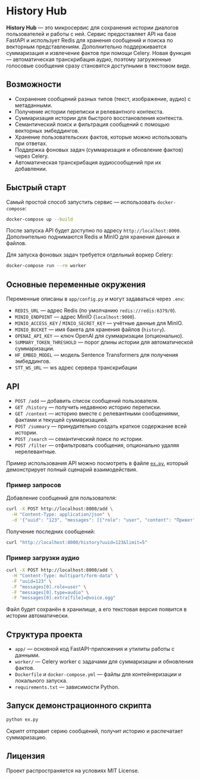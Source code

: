 # History Hub

**History Hub** — это микросервис для сохранения истории диалогов пользователей и работы с ней. Сервис предоставляет API на базе FastAPI и использует Redis для хранения сообщений и поиска по векторным представлениям. Дополнительно поддерживается суммаризация и извлечение фактов при помощи Celery.
 Новая функция — автоматическая транскрибация аудио, поэтому загруженные голосовые сообщения сразу становятся доступными в текстовом виде.
## Возможности

- Сохранение сообщений разных типов (текст, изображение, аудио) с метаданными.
- Получение истории переписки и релевантного контекста.
- Суммаризация истории для быстрого восстановления контекста.
- Семантический поиск и фильтрация сообщений с помощью векторных эмбеддингов.
- Хранение пользовательских фактов, которые можно использовать при ответах.
- Поддержка фоновых задач (суммаризация и обновление фактов) через Celery.
- Автоматическая транскрибация аудиосообщений при их добавлении.

## Быстрый старт

Самый простой способ запустить сервис — использовать `docker-compose`:

```bash
docker-compose up --build
```

После запуска API будет доступно по адресу `http://localhost:8000`. Дополнительно поднимаются Redis и MinIO для хранения данных и файлов.

Для запуска фоновых задач требуется отдельный воркер Celery:

```bash
docker-compose run --rm worker
```

## Основные переменные окружения

Переменные описаны в `app/config.py` и могут задаваться через `.env`:

- `REDIS_URL` — адрес Redis (по умолчанию `redis://redis:6379/0`).
- `MINIO_ENDPOINT` — адрес MinIO (`localhost:9000`).
- `MINIO_ACCESS_KEY` / `MINIO_SECRET_KEY` — учётные данные для MinIO.
- `MINIO_BUCKET` — имя бакета для хранения файлов (`history`).
- `OPENAI_API_KEY` — ключ OpenAI для суммаризации (опционально).
- `SUMMARY_TOKEN_THRESHOLD` — порог длины истории для автоматической суммаризации.
- `HF_EMBED_MODEL` — модель Sentence Transformers для получения эмбеддингов.
- `STT_WS_URL` — ws адрес сервера транскрибации

## API

- `POST /add` — добавить список сообщений пользователя.
- `GET /history` — получить недавнюю историю переписки.
- `GET /context` — историю вместе с релевантными сообщениями, фактами и текущей суммаризацией.
- `POST /summary` — принудительно создать краткое содержание всей истории.
- `POST /search` — семантический поиск по истории.
- `POST /filter` — отфильтровать сообщения, опционально удаляя нерелевантные.

Пример использования API можно посмотреть в файле [`ex.py`](ex.py), который демонстрирует полный сценарий взаимодействия.

### Пример запросов

Добавление сообщений для пользователя:

```bash
curl -X POST http://localhost:8000/add \
  -H "Content-Type: application/json" \
  -d '{"uuid": "123", "messages": [{"role": "user", "content": "Привет"}]}'
```

Получение последних сообщений:

```bash
curl "http://localhost:8000/history?uuid=123&limit=5"
```

### Пример загрузки аудио

```bash
curl -X POST http://localhost:8000/add \
  -H "Content-Type: multipart/form-data" \
  -F "uuid=123" \
  -F "messages[0].role=user" \
  -F "messages[0].type=audio" \
  -F "messages[0].extra[file]=@voice.ogg"
```

Файл будет сохранён в хранилище, а его текстовая версия появится в истории автоматически.
## Структура проекта

- `app/` — основной код FastAPI-приложения и утилиты работы с данными.
- `worker/` — Celery worker с задачами для суммаризации и обновления фактов.
- `Dockerfile` и `docker-compose.yml` — файлы для контейнеризации и локального запуска.
- `requirements.txt` — зависимости Python.

## Запуск демонстрационного скрипта

```bash
python ex.py
```

Скрипт отправит серию сообщений, получит историю и распечатает суммаризацию.

## Лицензия

Проект распространяется на условиях MIT License.